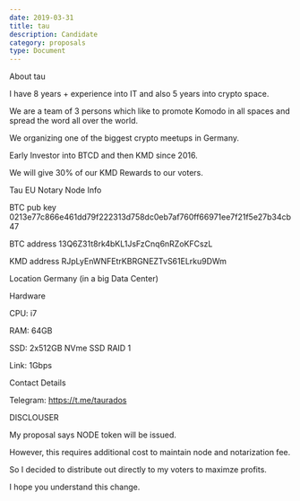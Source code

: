 ```yaml
---
date: 2019-03-31
title: tau
description: Candidate
category: proposals
type: Document
---
```

About tau 

I have 8 years + experience into IT and also 5 years into crypto space.

We are a team of 3 persons which like to promote Komodo in all spaces and spread the word all over the world.

We organizing one of the biggest crypto meetups in Germany. 

Early Investor into BTCD and then KMD since 2016.

We will give 30% of our KMD Rewards to our voters.

Tau EU Notary Node Info 

BTC pub key 0213e77c866e461dd79f222313d758dc0eb7af760ff66971ee7f21f5e27b34cb47 

BTC address 13Q6Z31t8rk4bKL1JsFzCnq6nRZoKFCszL 

KMD address RJpLyEnWNFEtrKBRGNEZTvS61ELrku9DWm 

Location Germany (in a big Data Center) 

Hardware 

CPU: i7

RAM: 64GB 

SSD: 2x512GB NVme SSD RAID 1 

Link: 1Gbps 

Contact Details 

Telegram: https://t.me/taurados 

DISCLOUSER 

My proposal says NODE token will be issued.

However, this requires additional cost to maintain node and notarization fee. 

So I decided to distribute out directly to my voters to maximze profits.

I hope you understand this change.
